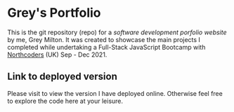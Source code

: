 # Grey's Portfolio

This is the git repository (repo) for a *software development porfolio website* by me, Grey Milton. It was created to showcase the main projects I completed while undertaking a Full-Stack JavaScript Bootcamp with [Northcoders](https://northcoders.com) (UK) Sep - Dec 2021.

## Link to deployed version

Please visit []() to view the version I have deployed online. Otherwise feel free to explore the code here at your leisure.